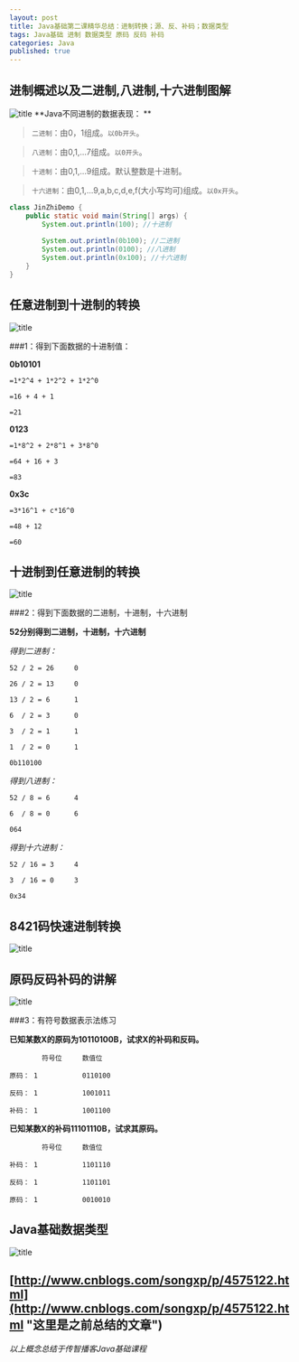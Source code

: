 ```yaml
---
layout: post
title: Java基础第二课精华总结：进制转换；源、反、补码；数据类型
tags: Java基础 进制 数据类型 原码 反码 补码
categories: Java
published: true
---
```


## 进制概述以及二进制,八进制,十六进制图解 ##
![title](/static/img/Java基础第二课精华总结/进制概述以及二进制,八进制,十六进制图解.bmp "进制图解")
**Java不同进制的数据表现：
**
>`二进制`：由0，1组成。`以0b开头`。

>`八进制`：由0,1,...7组成。`以0开头`。

>`十进制`：由0,1,...9组成。默认整数是十进制。

>`十六进制`：由0,1,...9,a,b,c,d,e,f(大小写均可)组成。`以0x开头`。

```Java
class JinZhiDemo {
	public static void main(String[] args) {
		System.out.println(100); //十进制
		
		System.out.println(0b100); //二进制
		System.out.println(0100); //八进制
		System.out.println(0x100); //十六进制
	}
}
```

## 任意进制到十进制的转换 ##

![title](/static/img/Java基础第二课精华总结/任意进制到十进制的转换.bmp "title")

###1：得到下面数据的十进制值：

**0b10101**

	=1*2^4 + 1*2^2 + 1*2^0
	
	=16 + 4 + 1
	
	=21

**0123**

	=1*8^2 + 2*8^1 + 3*8^0
	
	=64 + 16 + 3
	
	=83

**0x3c**

	=3*16^1 + c*16^0
	
	=48 + 12
	
	=60
## 十进制到任意进制的转换 ##

![title](/static/img/Java基础第二课精华总结/十进制到任意进制的转换.bmp "title")

###2：得到下面数据的二进制，十进制，十六进制

**52分别得到二进制，十进制，十六进制**

*得到二进制：*

	52 / 2 = 26		0

	26 / 2 = 13		0

	13 / 2 = 6		1

	6  / 2 = 3		0

	3  / 2 = 1		1

	1  / 2 = 0		1

	0b110100

*得到八进制：*

	52 / 8 = 6		4

	6  / 8 = 0		6

	064

*得到十六进制：*

	52 / 16 = 3		4

	3  / 16 = 0		3

	0x34

## 8421码快速进制转换 ##

![title](/static/img/Java基础第二课精华总结/快速的进制转换法.bmp "title")

## 原码反码补码的讲解 ##

![title](/static/img/Java基础第二课精华总结/原码反码补码的讲解.bmp "title")

###3：有符号数据表示法练习

**已知某数X的原码为10110100B，试求X的补码和反码。**
		
			符号位		数值位

	原码：	1			0110100

	反码：	1			1001011

	补码：	1			1001100
	
	

**已知某数X的补码11101110B，试求其原码。**
	
			符号位		数值位

	补码：	1			1101110

	反码：	1			1101101

	原码：	1			0010010

## Java基础数据类型 ##

![title](/static/img/Java基础第二课精华总结/数据类型划分.png "title")

[http://www.cnblogs.com/songxp/p/4575122.html](http://www.cnblogs.com/songxp/p/4575122.html "这里是之前总结的文章")
----------

*以上概念总结于传智播客Java基础课程*